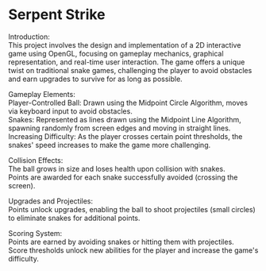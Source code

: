 # Serpent Strike 

Introduction:<br>
This project involves the design and implementation of a 2D interactive game using OpenGL, focusing on gameplay mechanics, graphical representation, and real-time user interaction. The game offers a unique twist on traditional snake games, challenging the player to avoid obstacles and earn upgrades to survive for as long as possible.

Gameplay Elements:<br>
Player-Controlled Ball: Drawn using the Midpoint Circle Algorithm, moves via keyboard input to avoid obstacles.<br>
Snakes: Represented as lines drawn using the Midpoint Line Algorithm, spawning randomly from screen edges and moving in straight lines.<br>
Increasing Difficulty: As the player crosses certain point thresholds, the snakes' speed increases to make the game more challenging.

Collision Effects:<br>
The ball grows in size and loses health upon collision with snakes.<br>
Points are awarded for each snake successfully avoided (crossing the screen).

Upgrades and Projectiles:<br>
Points unlock upgrades, enabling the ball to shoot projectiles (small circles) to eliminate snakes for additional points.

Scoring System:<br>
Points are earned by avoiding snakes or hitting them with projectiles.<br>
Score thresholds unlock new abilities for the player and increase the game's difficulty.

